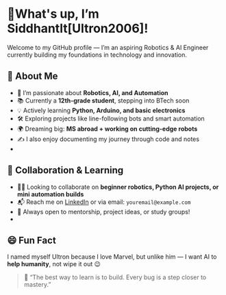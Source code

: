 # 👋What's up, I’m Siddhantlt[Ultron2006]!

Welcome to my GitHub profile — I’m an aspiring Robotics & AI Engineer currently building my foundations in technology and innovation.

## 🚀 About Me

- 🤖 I’m passionate about **Robotics, AI, and Automation**
- 📚 Currently a **12th-grade student**, stepping into BTech soon
- 💡 Actively learning **Python, Arduino, and basic electronics**
- 🛠️ Exploring projects like line-following bots and smart automation
- 🌍 Dreaming big: **MS abroad + working on cutting-edge robots**
- ✍️ I also enjoy documenting my journey through code and notes
- 
## 🤝 Collaboration & Learning

- 👨‍💻 Looking to collaborate on **beginner robotics, Python AI projects, or mini automation builds**
- 📬 Reach me on [LinkedIn](https://linkedin.com/in/yourprofile) or via email: `youremail@example.com`
- 🌱 Always open to mentorship, project ideas, or study groups!
- 
## 😄 Fun Fact

I named myself Ultron because I love Marvel, but unlike him — I want AI to **help humanity**, not wipe it out 😉

> 🧠 “The best way to learn is to build. Every bug is a step closer to mastery.”  


